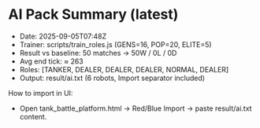 # AI Pack Summary (latest)

- Date: 2025-09-05T07:48Z
- Trainer: scripts/train_roles.js (GENS=16, POP=20, ELITE=5)
- Result vs baseline: 50 matches → 50W / 0L / 0D
- Avg end tick: ≈ 263
- Roles: [TANKER, DEALER, DEALER, DEALER, NORMAL, DEALER]
- Output: result/ai.txt (6 robots, Import separator included)

How to import in UI:
- Open tank_battle_platform.html → Red/Blue Import → paste result/ai.txt content.

